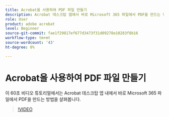 ```yaml
---
title: Acrobat을 사용하여 PDF 파일 만들기
description: Acrobat 데스크탑 앱에서 바로 Microsoft 365 파일에서 PDF을 만드는 방법을 살펴봅니다
role: User
product: adobe acrobat
level: Beginner
source-git-commit: fae1f29817ef677d3473f31d09278e10283f8b16
workflow-type: tm+mt
source-wordcount: '43'
ht-degree: 0%

---
```


# Acrobat을 사용하여 PDF 파일 만들기

이 60초 비디오 튜토리얼에서는 Acrobat 데스크탑 앱 내에서 바로 Microsoft 365 파일에서 PDF을 만드는 방법을 살펴봅니다.

>[!VIDEO](https://video.tv.adobe.com/v/342628?quality=12&learn=on&hidetitle=true)
